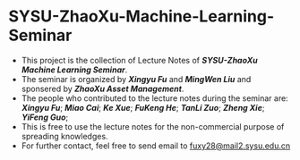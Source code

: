 # SYSU-ZhaoXu-Machine-Learning-Seminar

- This project is the collection of Lecture Notes of ***SYSU-ZhaoXu Machine Learning Seminar***.
- The seminar is organized by ***Xingyu Fu*** and ***MingWen Liu*** and sponsered by ***ZhaoXu Asset Management***.<br>
- The people who contributed to the lecture notes during the seminar are: ***Xingyu Fu***; ***Miao Cai***; ***Ke Xue***; ***FuKeng He***; ***TanLi Zuo***; ***Zheng Xie***; ***YiFeng Guo***;<br>
- This is free to use the lecture notes for the non-commercial purpose of spreading knowledges.<br>
- For further contact, feel free to send email to fuxy28@mail2.sysu.edu.cn
